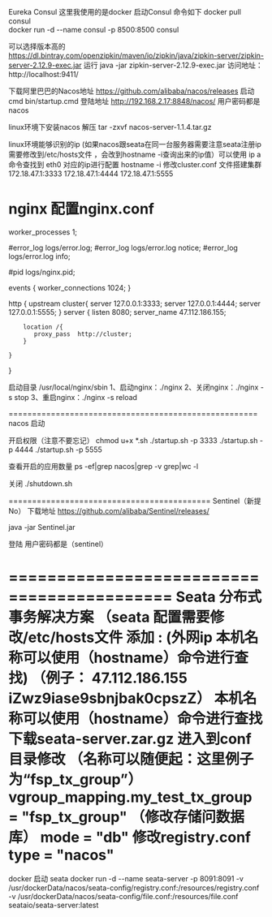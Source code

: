 
Eureka 
Consul 
这里我使用的是docker 启动Consul  命令如下
 docker pull  consul  
 docker run -d --name consul  -p 8500:8500  consul
 
 
 
 可以选择版本高的
 https://dl.bintray.com/openzipkin/maven/io/zipkin/java/zipkin-server/zipkin-server-2.12.9-exec.jar
 运行  java -jar  zipkin-server-2.12.9-exec.jar 
 访问地址：  http://localhost:9411/
 
 下载阿里巴巴的Nacos地址
https://github.com/alibaba/nacos/releases
启动 cmd  bin/startup.cmd
登陆地址 http://192.168.2.17:8848/nacos/
用户密码都是  nacos

linux环境下安装nacos
解压
tar -zxvf  nacos-server-1.1.4.tar.gz 

linux环境能够识别的ip  (如果nacos跟seata在同一台服务器需要注意seata注册ip需要修改到/etc/hosts文件  ，会改到hostname -i查询出来的ip值）可以使用  ip  a    命令查找到 eth0   对应的ip进行配置
hostname -i 
修改cluster.conf 文件搭建集群
172.18.47.1:3333
172.18.47.1:4444
172.18.47.1:5555


nginx  配置nginx.conf
=====================================================
worker_processes  1;

#error_log  logs/error.log;
#error_log  logs/error.log  notice;
#error_log  logs/error.log  info;

#pid        logs/nginx.pid;


events {
    worker_connections  1024;
}

http {
	upstream cluster{
	    server 127.0.0.1:3333;
		server 127.0.0.1:4444;
		server 127.0.0.1:5555;
	}
   server {
        listen       8080;
        server_name  47.112.186.155;

		location /{
           proxy_pass  http://cluster;
        }
  
    }

 }
 
 启动目录  /usr/local/nginx/sbin
 1、启动nginx：./nginx 
 2、关闭nginx：./nginx -s stop
 3、重启nginx：./nginx -s reload

 
    
   
=====================================================
nacos 启动
  
  开启权限（注意不要忘记）
  chmod u+x *.sh
./startup.sh -p 3333
./startup.sh -p 4444
./startup.sh -p 5555

查看开启的应用数量
ps -ef|grep nacos|grep -v grep|wc -l

关闭
./shutdown.sh

===========================================
Sentinel（新提No）
下载地址
https://github.com/alibaba/Sentinel/releases/

java -jar Sentinel.jar  

登陆  用户密码都是（sentinel）

===========================================
Seata 分布式事务解决方案    （seata 配置需要修改/etc/hosts文件  添加 : (外网ip  本机名称可以使用（hostname）命令进行查找)  （例子： 47.112.186.155  iZwz9iase9sbnjbak0cpszZ） 本机名称可以使用（hostname）命令进行查找
下载seata-server.zar.gz
进入到conf目录修改
 （名称可以随便起：这里例子为“fsp_tx_group”）
 vgroup_mapping.my_test_tx_group = "fsp_tx_group"
 （修改存储问数据库）
  mode = "db"
修改registry.conf
type = "nacos"
===============================================
docker 启动 seata
 docker run -d  --name seata-server -p 8091:8091 -v /usr/dockerData/nacos/seata-config/registry.conf:/resources/registry.conf  -v  /usr/dockerData/nacos/seata-config/file.conf:/resources/file.conf  seataio/seata-server:latest

